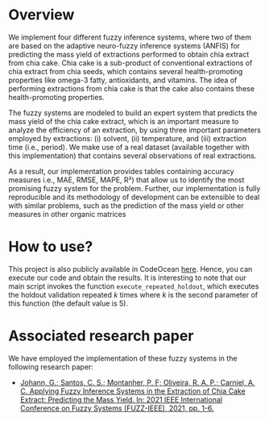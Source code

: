 # Overview 

We implement four different fuzzy inference systems, where two of them are based on the adaptive neuro-fuzzy inference systems (ANFIS) for predicting the mass yield of extractions performed to obtain chia extract from chia cake. Chia cake is a sub-product of conventional extractions of chia extract from chia seeds, which contains several health-promoting properties like omega-3 fatty, antioxidants, and vitamins. The idea of performing extractions from chia cake is that the cake also contains these health-promoting properties. 

The fuzzy systems are modeled to build an expert system that predicts the mass yield of the chia cake extract, which is an important measure to analyze the efficiency of an extraction, by using three important parameters employed by extractions: (i) solvent, (ii) temperature, and (iii) extraction time (i.e., period). We make use of a real dataset (available together with this implementation) that contains several observations of real extractions. 

As a result, our implementation provides tables containing accuracy measures i.e., MAE, RMSE, MAPE, R²) that allow us to identify the most promising fuzzy system for the problem. Further, our implementation is fully reproducible and its methodology of development can be extensible to deal with similar problems, such as the prediction of the mass yield or other measures in other organic matrices

# How to use?

This project is also publicly available in CodeOcean [here](https://codeocean.com/capsule/5002128/tree/v1). Hence, you can execute our code and obtain the results. It is interesting to note that our main script invokes the function `execute_repeated_holdout`, which executes the holdout validation repeated _k_ times where _k_ is the second parameter of this function (the default value is 5).

# Associated research paper

We have employed the implementation of these fuzzy systems in the following research paper:

- [Johann, G.; Santos, C. S.; Montanher, P. F; Oliveira, R. A. P.; Carniel, A. C. Applying Fuzzy Inference Systems in the Extraction of Chia Cake Extract: Predicting the Mass Yield. In: 2021 IEEE International Conference on Fuzzy Systems (FUZZ-IEEE), 2021, pp. 1-6.](https://ieeexplore.ieee.org/document/9494541)
